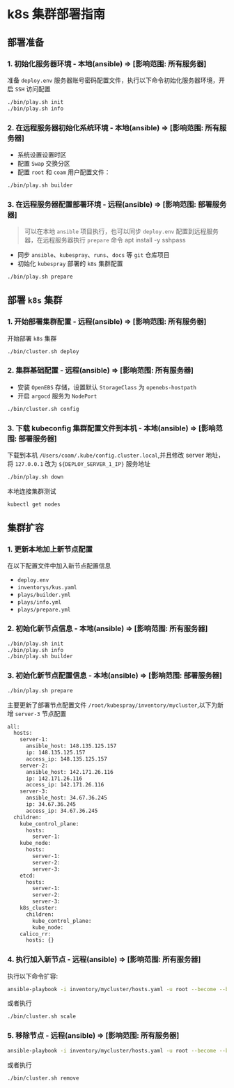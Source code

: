 # k8s 集群部署指南

## 部署准备

### 1. 初始化服务器环境 - 本地(ansible) => [影响范围: 所有服务器]

准备 `deploy.env` 服务器账号密码配置文件，执行以下命令初始化服务器环境，开启 `SSH` 访问配置

```bash
./bin/play.sh init
./bin/play.sh info
```

### 2. 在远程服务器初始化系统环境 - 本地(ansible) => [影响范围: 所有服务器]

* 系统设置设置时区
* 配置 `Swap` 交换分区
* 配置 `root` 和 `coam` 用户配置文件：

```bash
./bin/play.sh builder
```

### 3. 在远程服务器配置部署环境 - 远程(ansible) => [影响范围: 部署服务器]

> 可以在本地 `ansible` 项目执行，也可以同步 `deploy.env` 配置到远程服务器，在远程服务器执行 `prepare` 命令
> apt install -y sshpass

* 同步 `ansible`、`kubespray`、`runs`、`docs` 等 `git` 仓库项目
* 初始化 `kubespray` 部署的 `k8s` 集群配置

```bash
./bin/play.sh prepare
```

## 部署 `k8s` 集群

### 1. 开始部署集群配置 - 远程(ansible) => [影响范围: 所有服务器]

开始部署 `k8s` 集群

```bash
./bin/cluster.sh deploy
```

### 2. 集群基础配置 - 远程(ansible) => [影响范围: 所有服务器]

* 安装 `OpenEBS` 存储，设置默认 `StorageClass` 为 `openebs-hostpath`
* 开启 `argocd` 服务为 `NodePort`

```bash
./bin/cluster.sh config
```

### 3. 下载 kubeconfig 集群配置文件到本机 - 本地(ansible) => [影响范围: 部署服务器]

下载到本机 `/Users/coam/.kube/config.cluster.local`,并且修改 server 地址，将 `127.0.0.1` 改为 `${DEPLOY_SERVER_1_IP}` 服务地址

```bash
./bin/play.sh down
```

本地连接集群测试

```bash
kubectl get nodes
```

## 集群扩容

### 1. 更新本地加上新节点配置

在以下配置文件中加入新节点配置信息

* `deploy.env`
* `inventorys/kus.yaml`
* `plays/builder.yml`
* `plays/info.yml`
* `plays/prepare.yml`

### 2. 初始化新节点信息 - 本地(ansible) => [影响范围: 所有服务器]

```bash
./bin/play.sh init
./bin/play.sh info
./bin/play.sh builder
```

### 3. 初始化新节点配置信息 - 本地(ansible) => [影响范围: 部署服务器]

```bash
./bin/play.sh prepare
```

主要更新了部署节点配置文件 `/root/kubespray/inventory/mycluster`,以下为新增 `server-3` 节点配置

```bash
all:
  hosts:
    server-1:
      ansible_host: 148.135.125.157
      ip: 148.135.125.157
      access_ip: 148.135.125.157
    server-2:
      ansible_host: 142.171.26.116
      ip: 142.171.26.116
      access_ip: 142.171.26.116
    server-3:
      ansible_host: 34.67.36.245
      ip: 34.67.36.245
      access_ip: 34.67.36.245
  children:
    kube_control_plane:
      hosts:
        server-1:
    kube_node:
      hosts:
        server-1:
        server-2:
        server-3:
    etcd:
      hosts:
        server-1:
        server-2:
        server-3:
    k8s_cluster:
      children:
        kube_control_plane:
        kube_node:
    calico_rr:
      hosts: {}
```

### 4. 执行加入新节点 - 远程(ansible) => [影响范围: 所有服务器]

执行以下命令扩容:

```bash
ansible-playbook -i inventory/mycluster/hosts.yaml -u root --become --become-user=root scale.yml --flush-cache
```

或者执行

```bash
./bin/cluster.sh scale
```

### 5. 移除节点 - 远程(ansible) => [影响范围: 所有服务器]

```bash
ansible-playbook -i inventory/mycluster/hosts.yaml -u root --become --become-user=root remove-node.yml -e node=server-3
```

或者执行

```bash
./bin/cluster.sh remove
```